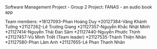 Software Management Project - Group 2
Project: FANAS - an audio book app

Team members:
*18127093-Phan Hoàng Duy
*20127384-Văng Khánh Tường
*21127262-Lê Trường Giang
*21127357-Nguyễn Khắc Nhật Minh
*21127414-Nguyễn Thái Đan Sâm
*21127440-Nguyễn Phước Thịnh
*21127457-Vũ Minh Triết (Team leader)
*21127535-Thành Thiện Nhân
*21127580-Phan Lâm Anh
*21127655-Lê Phan Thanh Nhân
